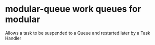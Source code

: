 # modular-queue work queues for modular

Allows a task to be suspended to a Queue and restarted later by a Task Handler
